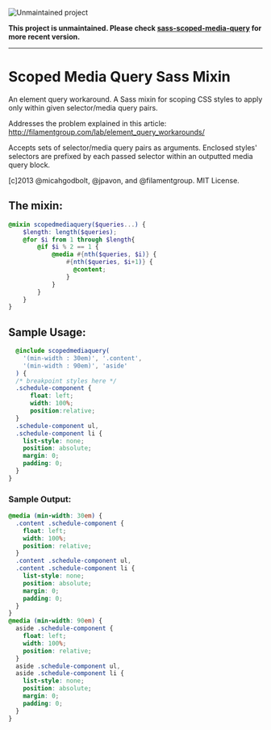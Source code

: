 ![Unmaintained project](https://img.shields.io/badge/status-unmaintained-red.svg)

**This project is unmaintained. Please check [sass-scoped-media-query](https://github.com/niksy/sass-scoped-media-query) for more recent version.**

---

Scoped Media Query Sass Mixin
==================

An element query workaround. A Sass mixin for scoping CSS styles to apply only within given selector/media query pairs.

Addresses the problem explained in this article: http://filamentgroup.com/lab/element_query_workarounds/

Accepts sets of selector/media query pairs as arguments. Enclosed styles' selectors are prefixed by each passed selector within an outputted media query block.

[c]2013 @micahgodbolt, @jpavon, and @filamentgroup. MIT License.


## The mixin:

``` scss
@mixin scopedmediaquery($queries...) {
    $length: length($queries);
    @for $i from 1 through $length{
        @if $i % 2 == 1 {
            @media #{nth($queries, $i)} {
                #{nth($queries, $i+1)} {
                  @content;
                }
            }
        }
    }
}
```

## Sample Usage:

``` scss
  @include scopedmediaquery(
    '(min-width : 30em)', '.content',
    '(min-width : 90em)', 'aside'
  ) {
  /* breakpoint styles here */
  .schedule-component {
      float: left; 
      width: 100%;
      position:relative; 
  }
  .schedule-component ul,
  .schedule-component li {
    list-style: none;
    position: absolute;
    margin: 0;
    padding: 0;
  }
}
```

### Sample Output:

``` css
@media (min-width: 30em) {
  .content .schedule-component {
    float: left;
    width: 100%;
    position: relative;
  }
  .content .schedule-component ul,
  .content .schedule-component li {
    list-style: none;
    position: absolute;
    margin: 0;
    padding: 0;
  }
}
@media (min-width: 90em) {
  aside .schedule-component {
    float: left;
    width: 100%;
    position: relative;
  }
  aside .schedule-component ul,
  aside .schedule-component li {
    list-style: none;
    position: absolute;
    margin: 0;
    padding: 0;
  }
}
```


